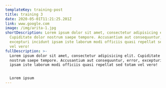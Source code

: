 ```yaml
---
templateKey: training-post
title: training 3
date: 2020-05-01T11:21:25.201Z
link: www.google.com
image: /img/arita-1.jpg
shortDescription: Lorem ipsum dolor sit amet, consectetur adipisicing elit.
  Cupiditate dolor nostrum saepe tempore. Accusantium aut consequuntur, error,
  excepturi incidunt ipsam iste laborum modi officiis quasi repellat sed totam
  vel vero!
fullDescription: >-
  Lorem ipsum dolor sit amet, consectetur adipisicing elit. Cupiditate dolor
  nostrum saepe tempore. Accusantium aut consequuntur, error, excepturi incidunt
  ipsam iste laborum modi officiis quasi repellat sed totam vel vero!


  Lorem ipsum
---
```

